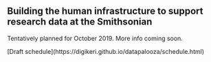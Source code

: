 ## Building the human infrastructure to support research data at the Smithsonian
Tentatively planned for October 2019. More info coming soon.
<p>
[Draft schedule](https://digikeri.github.io/datapalooza/schedule.html)
